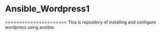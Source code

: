 # Ansible_Wordpress1
======================
This is repository of installing and configure wordpress using ansible.
